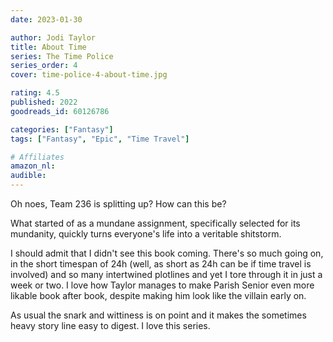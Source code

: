 ```yaml
---
date: 2023-01-30

author: Jodi Taylor
title: About Time
series: The Time Police
series_order: 4
cover: time-police-4-about-time.jpg

rating: 4.5
published: 2022
goodreads_id: 60126786

categories: ["Fantasy"]
tags: ["Fantasy", "Epic", "Time Travel"]

# Affiliates
amazon_nl: 
audible: 
---
```


Oh noes, Team 236 is splitting up? How can this be?

<!--more-->

What started of as a mundane assignment, specifically selected for its mundanity, quickly turns everyone's life into a veritable shitstorm.

I should admit that I didn't see this book coming. There's so much going on, in the short timespan of 24h (well, as short as 24h can be if time travel is involved) and so many intertwined plotlines and yet I tore through it in just a week or two. I love how Taylor manages to make Parish Senior even more likable book after book, despite making him look like the villain early on.

As usual the snark and wittiness is on point and it makes the sometimes heavy story line easy to digest. I love this series.
